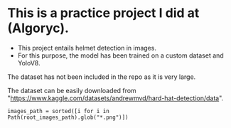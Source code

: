# This is a practice project I did at (Algoryc).

- This project entails helmet detection in images.
- For this purpose, the model has been trained on a custom dataset and YoloV8.

The dataset has not been included in the repo as it is very large. 

The dataset can be easily downloaded from "https://www.kaggle.com/datasets/andrewmvd/hard-hat-detection/data".

``` 
images_path = sorted([i for i in Path(root_images_path).glob("*.png")])
```
